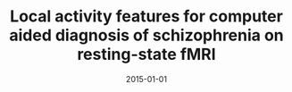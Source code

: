 ---
# Documentation: https://wowchemy.com/docs/managing-content/

title: Local activity features for computer aided diagnosis of schizophrenia on resting-state
  fMRI
subtitle: ''
summary: ''
authors:
- Alexandre Savio
- Manuel Graña
tags: []
categories: []
date: '2015-01-01'
lastmod: 2022-10-07T05:03:23Z
featured: false
draft: false

# Featured image
# To use, add an image named `featured.jpg/png` to your page's folder.
# Focal points: Smart, Center, TopLeft, Top, TopRight, Left, Right, BottomLeft, Bottom, BottomRight.
image:
  caption: ''
  focal_point: ''
  preview_only: false

# Projects (optional).
#   Associate this post with one or more of your projects.
#   Simply enter your project's folder or file name without extension.
#   E.g. `projects = ["internal-project"]` references `content/project/deep-learning/index.md`.
#   Otherwise, set `projects = []`.
projects: []
publishDate: '2022-10-07T05:03:22.684081Z'
publication_types:
- '2'
abstract: ''
publication: '*Neurocomputing*'
doi: 10.1016/j.neucom.2015.01.079
links:
- name: URL
  url: http://www.sciencedirect.com/science/article/pii/S0925231215002970
---